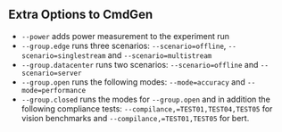 ## Extra Options to CmdGen

* `--power` adds power measurement to the experiment run
* `--group.edge` runs three scenarios: `--scenario=offline`, `--scenario=singlestream` and `--scenario=multistream`
* `--group.datacenter` runs two scenarios: `--scenario=offline` and `--scenario=server`
* `--group.open` runs the following modes: `--mode=accuracy` and `--mode=performance`
* `--group.closed` runs the modes for `--group.open` and in addition the following compliance tests: `--compilance,=TEST01,TEST04,TEST05` for vision benchmarks and `--compilance,=TEST01,TEST05` for bert.
